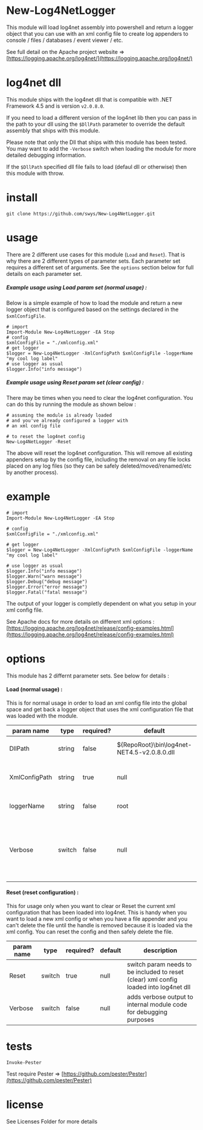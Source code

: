 New-Log4NetLogger
=================

This module will load log4net assembly into powershell and return a logger object that you can use with an xml config file to create log appenders to console / files / databases / event viewer / etc.

See full detail on the Apache project website => [https://logging.apache.org/log4net/](https://logging.apache.org/log4net/)

log4net dll
===========

This module ships with the log4net dll that is compatible with .NET Framework 4.5 and is version `v2.0.8.0`.

If you need to load a different version of the log4net lib then you can pass in the path to your dll using the `$DllPath` parameter to override the default assembly that ships with this module.

Please note that only the Dll that ships with this module has been tested. You may want to add the `-Verbose` switch when loading the module for more detailed debugging information.

If the `$DllPath` specified dll file fails to load (defaul dll or otherwise) then this module with throw.

install
=======

```
git clone https://github.com/swys/New-Log4NetLogger.git
```

usage
=====

There are 2 different use cases for this module (`Load` and `Reset`). That is why there are 2 different types of parameter sets. Each parameter set requires a different set of arguments. See the `options` section below for full details on each parameter set.

##### Example usage using Load param set (normal usage) :

Below is a simple example of how to load the module and return a new logger object that is configured based on the settings declared in the `$xmlConfigFile`. 

```
# import
Import-Module New-Log4NetLogger -EA Stop
# config
$xmlConfigFile = "./xmlconfig.xml"
# get logger
$logger = New-Log4NetLogger -XmlConfigPath $xmlConfigFile -loggerName "my cool log label"
# use logger as usual
$logger.Info("info message")
```

##### Example usage using Reset param set (clear config) :

There may be times when you need to clear the log4net configuration. You can do this by running the module as shown below :

```
# assuming the module is already loaded
# and you've already configured a logger with
# an xml config file

# to reset the log4net config
New-Log4NetLogger -Reset
```

The above will reset the log4net configuration. This will remove all existing appenders setup by the config file, including the removal on any file locks placed on any log files (so they can be safely deleted/moved/renamed/etc by another process).

example
=======

```
# import
Import-Module New-Log4NetLogger -EA Stop

# config
$xmlConfigFile = "./xmlconfig.xml"

# get logger
$logger = New-Log4NetLogger -XmlConfigPath $xmlConfigFile -loggerName "my cool log label"

# use logger as usual
$logger.Info("info message")
$logger.Warn("warn message")
$logger.Debug("debug message")
$logger.Error("error message")
$logger.Fatal("fatal message")
```

The output of your logger is completly dependent on what you setup in your xml config file.

See Apache docs for more details on different xml options : [https://logging.apache.org/log4net/release/config-examples.html](https://logging.apache.org/log4net/release/config-examples.html)

options
=======

This module has 2 differnt parameter sets. See below for details :

#### Load (normal usage) :

This is for normal usage in order to load an xml config file into the global space and get back a logger object that uses the xml configuration file that was loaded with the module.

| param name | type | required? | default | description |
| -----------| -----| ----------| --------| ------------|
| DllPath | string | false | ${RepoRoot}\bin\log4net-NET4.5-v2.0.8.0.dll | DLL to load the log4net lib |
| XmlConfigPath | string | true | null | Xml config file to load log4net settings |
| loggerName | string | false | root | label for the logger object |
| Verbose | switch | false | null | adds verbose output to internal module code for debugging purposes |


#### Reset (reset configuration) :

This for usage only when you want to clear or Reset the current xml configuration that has been loaded into log4net. This is handy when you want to load a new xml config or when you have a file appender and you can't delete the file until the handle is removed because it is loaded via the xml config. You can reset the config and then safely delete the file.

| param name | type | required? | default | description |
| -----------| -----| ----------| --------| ------------|
| Reset  | switch | true | null | switch param needs to be included to reset (clear) xml config loaded into log4net dll |
| Verbose | switch | false | null | adds verbose output to internal module code for debugging purposes |

tests
=====

```
Invoke-Pester
```

Test require Pester => [https://github.com/pester/Pester](https://github.com/pester/Pester)

license
=======

See Licenses Folder for more details
